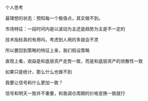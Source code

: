 个人思考


最理想的状态：预知每一个极值点，其实做不到。

市场特征：一段时间内是以波动为主还是趋势为主是不一定的

技术指标真的有用吗，考虑到人用的多就会不灵

所以要回到策略的特征上来，我们假设策略

直观上看，收益是和底层资产走势一致，而是和底层资产的敛散性一致

如果只是统计，那么什么也做不到

我要让信号和什么更加一致？

信号和明天一致并不重要，和我调仓周期的价格变换一致就行
